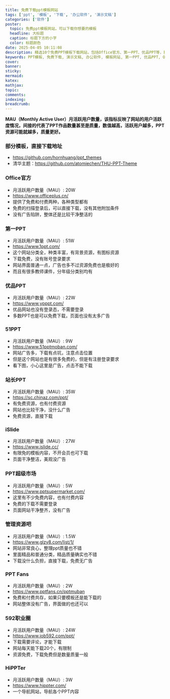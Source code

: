 ```yaml
---
title: 免费下载ppt模板网站
tags: ['ppt', '模板', '下载', '办公软件', '演示文稿']
categories: ['软件']
poster:
  topic: 免费ppt模板网站，可以下载你想要的模板
  headline: 大标题
  caption: 标题下方的小字
  color: 标题颜色
date: 2025-04-05 10:11:08
description: 精选10个免费PPT模板下载网站，包括Office官方、第一PPT、优品PPT等，提供高质量演示文稿模板，无需注册即可下载，适合学生、教师、职场人士使用
keywords: PPT模板, 免费下载, 演示文稿, 办公软件, 模板网站, 第一PPT, 优品PPT, Office模板, 51PPT, 站长PPT, iSlide, PPT超级市场, 管理资源吧, PPT Fans, 592职业圈, HiPPTer
cover:
banner:
sticky:
mermaid:
katex:
mathjax:
topic:
comments:
indexing:
breadcrumb:
---
```


**MAU（Monthly Active User）月活跃用户数量，该指标反映了网站的用户活跃度情况，间接的代表了PPT作品数量甚至是质量，数值越高，活跃用户越多，PPT资源可能就越多，质量更好。**


### 部分模板，直接下载地址

- https://github.com/hornhuang/ppt_themes
- 清华主题：https://github.com/atomiechen/THU-PPT-Theme


### Office官方

- 月活跃用户数量（MAU）: 20W
- https://www.officeplus.cn/
- 提供了免费和付费两种，各种类型都有
- 免费的扫描登录后，可以直接下载，没有其他附加条件
- 没有广告陷阱，整体还是比较干净整洁的


### 第一PPT

- 月活跃用户数量（MAU）: 51W
- https://www.1ppt.com/
- 这个网站分类全，种类丰富，有背景资源，有图标资源
- 下载免费，没有账号登录要求
- 网站界面普通一点，广告也多不过资源免费也是极好的
- 而且有很多教师课件，分年级分类别均有


### 优品PPT

- 月活跃用户数量（MAU）: 22W
- https://www.ypppt.com/
- 优品网站也没有登录态，不需要登录
- 多数PPT也是可以免费下载，页面也没有太多广告


### 51PPT

- 月活跃用户数量（MAU）: 9W
- https://www.51pptmoban.com/
- 网站广告多，下载有点坑，注意点击位置
- 但是这个网站也是有很多免费的，但是有注册登录要求
- 看下图，小心这里是广告，点击不能下载


### 站长PPT

- 月活跃用户数量（MAU）: 35W
- https://sc.chinaz.com/ppt/
- 有免费资源，也有付费资源
- 网站也比较干净，没什么广告
- 免费资源，直接下载


### iSlide

- 月活跃用户数量（MAU）: 27W
- https://www.islide.cc/
- 有限免的模板内容，不开会员也可下载
- 页面干净整洁，美观没广告


### PPT超级市场

- 月活跃用户数量（MAU）: 5W
- https://www.pptsupermarket.com/
- 这里有不少免费内容，也有付费内容
- 免费的下载不需要登录
- 页面网站干净整齐，没有广告


### 管理资源吧

- 月活跃用户数量（MAU）: 1.5W
- https://www.glzy8.com/list/1/
- 网站非常良心，整理ppt质量也不错
- 里面精品和普通分类，精品质量确实也不错
- 下载没什么负担，直接下载，免费无广告


### PPT Fans

- 月活跃用户数量（MAU）: 2W
- https://www.pptfans.cn/pptmuban
- 免费和付费共存，如果只要模板还是能下载的
- 网站整体没有广告，界面做的也还可以


### 592职业圈

- 月活跃用户数量（MAU）: 24W
- https://www.job592.com/ppt/
- 下载需要评论，才能下载
- 网站每天能下载20个，有限制
- 资源免费，下载免费但是数量质量一般


### HiPPTer

- 月活跃用户数量（MAU）: 3W
- https://www.hippter.com/
- 一个导航网站，导航各个PPT内容
